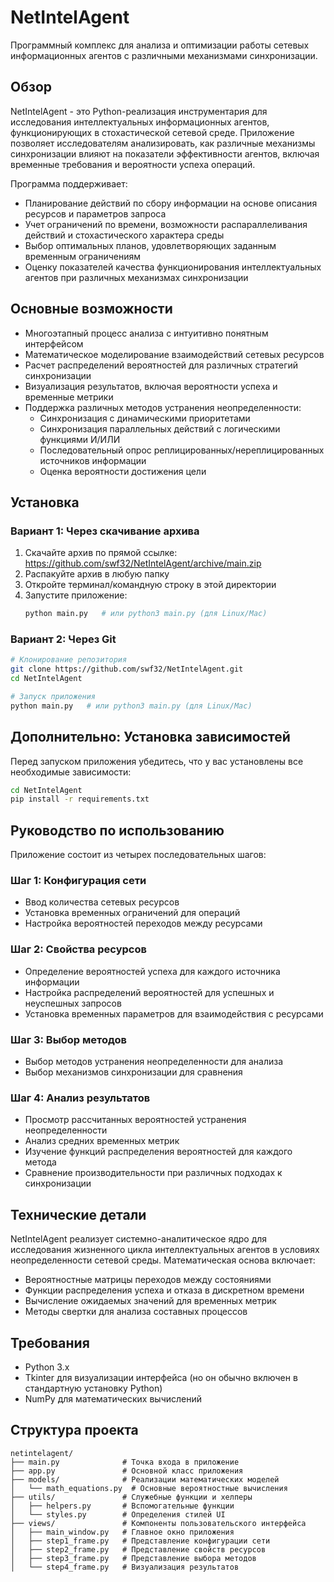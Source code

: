 # NetIntelAgent

Программный комплекс для анализа и оптимизации работы сетевых информационных агентов с различными механизмами синхронизации.

## Обзор

NetIntelAgent - это Python-реализация инструментария для исследования интеллектуальных информационных агентов, функционирующих в стохастической сетевой среде. Приложение позволяет исследователям анализировать, как различные механизмы синхронизации влияют на показатели эффективности агентов, включая временные требования и вероятности успеха операций.

Программа поддерживает:

- Планирование действий по сбору информации на основе описания ресурсов и параметров запроса
- Учет ограничений по времени, возможности распараллеливания действий и стохастического характера среды
- Выбор оптимальных планов, удовлетворяющих заданным временным ограничениям
- Оценку показателей качества функционирования интеллектуальных агентов при различных механизмах синхронизации

## Основные возможности

- Многоэтапный процесс анализа с интуитивно понятным интерфейсом
- Математическое моделирование взаимодействий сетевых ресурсов
- Расчет распределений вероятностей для различных стратегий синхронизации
- Визуализация результатов, включая вероятности успеха и временные метрики
- Поддержка различных методов устранения неопределенности:
  - Синхронизация с динамическими приоритетами
  - Синхронизация параллельных действий с логическими функциями И/ИЛИ
  - Последовательный опрос реплицированных/нереплицированных источников информации
  - Оценка вероятности достижения цели

## Установка

### Вариант 1: Через скачивание архива

1. Скачайте архив по прямой ссылке: https://github.com/swf32/NetIntelAgent/archive/main.zip
2. Распакуйте архив в любую папку
3. Откройте терминал/командную строку в этой директории
4. Запустите приложение:
   ```bash
   python main.py   # или python3 main.py (для Linux/Mac)
   ```

### Вариант 2: Через Git

```bash
# Клонирование репозитория
git clone https://github.com/swf32/NetIntelAgent.git
cd NetIntelAgent

# Запуск приложения
python main.py   # или python3 main.py (для Linux/Mac)
```

## Дополнительно: Установка зависимостей

Перед запуском приложения убедитесь, что у вас установлены все необходимые зависимости:

```bash
cd NetIntelAgent
pip install -r requirements.txt
```

## Руководство по использованию

Приложение состоит из четырех последовательных шагов:

### Шаг 1: Конфигурация сети
- Ввод количества сетевых ресурсов
- Установка временных ограничений для операций
- Настройка вероятностей переходов между ресурсами

### Шаг 2: Свойства ресурсов
- Определение вероятностей успеха для каждого источника информации
- Настройка распределений вероятностей для успешных и неуспешных запросов
- Установка временных параметров для взаимодействия с ресурсами

### Шаг 3: Выбор методов
- Выбор методов устранения неопределенности для анализа
- Выбор механизмов синхронизации для сравнения

### Шаг 4: Анализ результатов
- Просмотр рассчитанных вероятностей устранения неопределенности
- Анализ средних временных метрик
- Изучение функций распределения вероятностей для каждого метода
- Сравнение производительности при различных подходах к синхронизации

## Технические детали

NetIntelAgent реализует системно-аналитическое ядро для исследования жизненного цикла интеллектуальных агентов в условиях неопределенности сетевой среды. Математическая основа включает:

- Вероятностные матрицы переходов между состояниями
- Функции распределения успеха и отказа в дискретном времени
- Вычисление ожидаемых значений для временных метрик
- Методы свертки для анализа составных процессов

## Требования

- Python 3.x
- Tkinter для визуализации интерфейса (но он обычно включен в стандартную установку Python)
- NumPy для математических вычислений

## Структура проекта

```
netintelagent/
├── main.py              # Точка входа в приложение
├── app.py               # Основной класс приложения
├── models/              # Реализации математических моделей
│   └── math_equations.py  # Основные вероятностные вычисления
├── utils/               # Служебные функции и хелперы
│   ├── helpers.py       # Вспомогательные функции
│   └── styles.py        # Определения стилей UI
├── views/               # Компоненты пользовательского интерфейса
│   ├── main_window.py   # Главное окно приложения
│   ├── step1_frame.py   # Представление конфигурации сети
│   ├── step2_frame.py   # Представление свойств ресурсов
│   ├── step3_frame.py   # Представление выбора методов
│   └── step4_frame.py   # Визуализация результатов
```